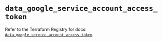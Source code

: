 # `data_google_service_account_access_token`

Refer to the Terraform Registry for docs: [`data_google_service_account_access_token`](https://registry.terraform.io/providers/hashicorp/google/5.15.0/docs/data-sources/service_account_access_token).
